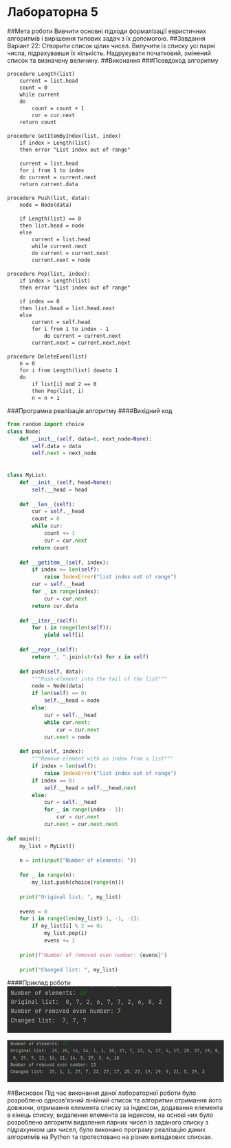 # Лабораторна 5
##Мета роботи
Вивчити основні підходи формалізації евристичних алгоритмів і вирішення типових задач з їх допомогою. 
##Завдання
Варіант 22: Створити список цілих чисел. Вилучити із списку усі парні числа, підрахувавши їх кількість. 
Надрукувати початковий, змінений список та визначену величину.
##Виконання
###Псевдокод алгоритму
```
procedure Length(list)
    current = list.head
    count = 0
    while current
    do 
        count = count + 1
        cur = cur.next
    return count

procedure GetItemByIndex(list, index)
    if index > Length(list)
    then error "List index out of range"
    
    current = list.head
    for i from 1 to index
    do current = current.next
    return current.data

procedure Push(list, data):
    node = Node(data)
    
    if Length(list) == 0
    then list.head = node
    else
        current = list.head
        while current.next
        do current = current.next
        current.next = node

procedure Pop(list, index):
    if index > Length(list)
    then error "List index out of range"
    
    if index == 0 
    then list.head = list.head.next
    else
        current = self.head
        for i from 1 to index - 1
            do current = current.next
        current.next = current.next.next

procedure DeleteEven(list)
    n = 0
    for i from Length(list) downto 1
    do 
        if list[i] mod 2 == 0
        then Pop(list, i)
        n = n + 1  
```
###Програмна реалізація алгоритму
####Вихідний код
```py
from random import choice
class Node:
    def __init__(self, data=0, next_node=None):
        self.data = data
        self.next = next_node


class MyList:
    def __init__(self, head=None):
        self.__head = head

    def __len__(self):
        cur = self.__head
        count = 0
        while cur:
            count += 1
            cur = cur.next
        return count

    def __getitem__(self, index):
        if index >= len(self):
            raise IndexError("list index out of range")
        cur = self.__head
        for _ in range(index):
            cur = cur.next
        return cur.data

    def __iter__(self):
        for i in range(len(self)):
            yield self[i]

    def __repr__(self):
        return ", ".join(str(x) for x in self)

    def push(self, data):
        """Push element into the tail of the list"""
        node = Node(data)
        if len(self) == 0:
            self.__head = node
        else:
            cur = self.__head
            while cur.next:
                cur = cur.next
            cur.next = node

    def pop(self, index):
        """Remove element with an index from a list"""
        if index > len(self):
            raise IndexError("list index out of range")
        if index == 0:
            self.__head = self.__head.next
        else:
            cur = self.__head
            for _ in range(index - 1):
                cur = cur.next
            cur.next = cur.next.next

def main():
    my_list = MyList()

    n = int(input("Number of elements: "))

    for _ in range(n):
        my_list.push(choice(range(n)))

    print("Original list: ", my_list)

    evens = 0
    for i in range(len(my_list)-1, -1, -1):
        if my_list[i] % 2 == 0:
            my_list.pop(i)
            evens += 1

    print(f"Number of removed even number: {evens}")

    print("Changed list: ", my_list)
```
####Приклад роботи
![](assets/1.png)

![](assets/2.png)

##Висновок
Під час виконання даної лабораторної роботи було розроблено однозв'язний лінійний список та алгоритми 
отримання його довжини, отримання елемента списку за індексом, додавання елемента в кінець списку, 
видалення елемента за індексом, на основі них було розроблено алгоритм видалення парних чисел із заданого списку з 
підрахунком цих чисел, було виконано програму реалізацію даних алгоритмів на Python та протестовано на різних 
випадкових списках.  